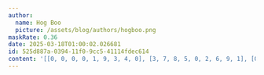 ```yaml
---
author:
  name: Hog Boo
  picture: /assets/blog/authors/hogboo.png
maskRate: 0.36
date: 2025-03-18T01:00:02.026681
id: 525d887a-0394-11f0-9cc5-41114fdec614
content: '[[0, 0, 0, 0, 1, 9, 3, 4, 0], [3, 7, 8, 5, 0, 2, 6, 9, 1], [0, 0, 1, 8, 3, 6, 2, 5, 7], [9, 8, 4, 0, 0, 3, 1, 0, 6], [2, 0, 5, 1, 0, 8, 4, 3, 9], [7, 1, 0, 9, 6, 4, 0, 2, 0], [0, 4, 7, 3, 8, 5, 9, 0, 2], [8, 0, 2, 4, 9, 0, 0, 0, 3], [0, 0, 0, 0, 0, 0, 5, 8, 0]]'
---
```

